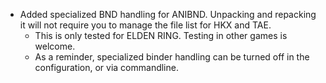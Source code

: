 * Added specialized BND handling for ANIBND. Unpacking and repacking it will not require you to manage the file list for HKX and TAE.
  * This is only tested for ELDEN RING. Testing in other games is welcome. 
  * As a reminder, specialized binder handling can be turned off in the configuration, or via commandline.